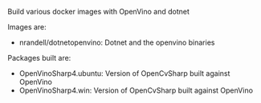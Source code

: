 Build various docker images with OpenVino and dotnet

Images are:

- nrandell/dotnetopenvino: Dotnet and the openvino binaries

Packages built are:

- OpenVinoSharp4.ubuntu: Version of OpenCvSharp built against OpenVino
- OpenVinoSharp4.win: Version of OpenCvSharp built against OpenVino
